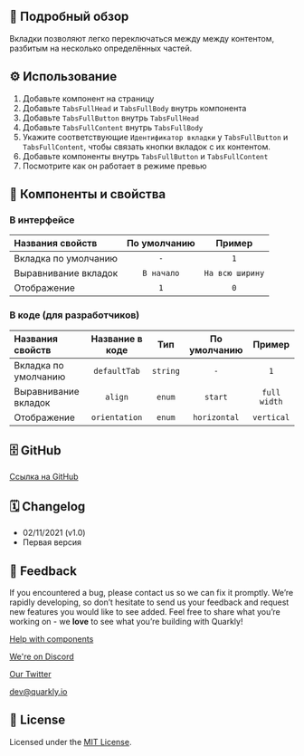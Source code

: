 ## 📖 Подробный обзор

Вкладки позволяют легко переключаться между между контентом, разбитым на несколько определённых частей.

## ⚙️ Использование

1. Добавьте компонент на страницу
2. Добавьте `TabsFullHead` и `TabsFullBody` внутрь компонента
3. Добавьте `TabsFullButton` внутрь `TabsFullHead`
4. Добавьте `TabsFullContent` внутрь `TabsFullBody`
5. Укажите соответствующие `Идентификатор вкладки` у `TabsFullButton` и `TabsFullContent`, чтобы связать кнопки вкладок с их контентом.
6. Добавьте компоненты внутрь `TabsFullButton` и `TabsFullContent`
7. Посмотрите как он работает в режиме превью

## 🧩 Компоненты и свойства

### В интерфейсе

| Названия свойств     | По умолчанию |     Пример      |
| :------------------- | :----------: | :-------------: |
| Вкладка по умолчанию |     `-`      |       `1`       |
| Выравнивание вкладок |  `В начало`  | `На всю ширину` |
| Отображение          |     `1`      |       `0`       |

### В коде (для разработчиков)

| Названия свойств     | Название в коде |   Тип    | По умолчанию |    Пример    |
| :------------------- | :-------------: | :------: | :----------: | :----------: |
| Вкладка по умолчанию |  `defaultTab`   | `string` |     `-`      |     `1`      |
| Выравнивание вкладок |     `align`     |  `enum`  |   `start`    | `full width` |
| Отображение          |  `orientation`  |  `enum`  | `horizontal` |  `vertical`  |

## 🗄 GitHub

[Ссылка на GitHub](https://github.com/quarkly/community-kit/blob/master/src/TabsFull)

## 🗓 Changelog

-   02/11/2021 (v1.0)
-   Первая версия

## 📮 Feedback

If you encountered a bug, please contact us so we can fix it promptly. We’re rapidly developing, so don’t hesitate to send us your feedback and request new features you would like to see added. Feel free to share what you’re working on - we **love** to see what you’re building with Quarkly!

[Help with components](https://community.quarkly.io/c/requests/11)

[We're on Discord](https://discord.gg/f9KhSMGX)

[Our Twitter](https://twitter.com/quarklyapp)

[dev@quarkly.io](mailto:dev@quarkly.io)

## 📝 License

Licensed under the [MIT License](https://raw.githubusercontent.com/quarkly/community-kit/master/LICENSE).
